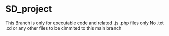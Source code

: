 # SD_project
This Branch is only for executable code and related .js .php files only
No .txt .xd or any other files to be cimmited to this main branch
